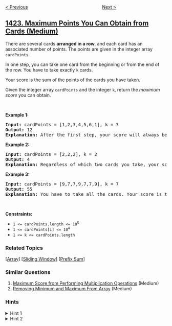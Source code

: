 <!--|This file generated by command(leetcode description); DO NOT EDIT.    |-->
<!--+----------------------------------------------------------------------+-->
<!--|@author    awesee <openset.wang@gmail.com>                           |-->
<!--|@link      https://github.com/awesee                                 |-->
<!--|@home      https://github.com/awesee/leetcode                        |-->
<!--+----------------------------------------------------------------------+-->

[< Previous](../maximum-score-after-splitting-a-string "Maximum Score After Splitting a String")
　　　　　　　　　　　　　　　　
[Next >](../diagonal-traverse-ii "Diagonal Traverse II")

## [1423. Maximum Points You Can Obtain from Cards (Medium)](https://leetcode.com/problems/maximum-points-you-can-obtain-from-cards "可获得的最大点数")

<p>There are several cards <strong>arranged in a row</strong>, and each card has an associated number of points. The points are given in the integer array <code>cardPoints</code>.</p>

<p>In one step, you can take one card from the beginning or from the end of the row. You have to take exactly <code>k</code> cards.</p>

<p>Your score is the sum of the points of the cards you have taken.</p>

<p>Given the integer array <code>cardPoints</code> and the integer <code>k</code>, return the <em>maximum score</em> you can obtain.</p>

<p>&nbsp;</p>
<p><strong>Example 1:</strong></p>

<pre>
<strong>Input:</strong> cardPoints = [1,2,3,4,5,6,1], k = 3
<strong>Output:</strong> 12
<strong>Explanation:</strong> After the first step, your score will always be 1. However, choosing the rightmost card first will maximize your total score. The optimal strategy is to take the three cards on the right, giving a final score of 1 + 6 + 5 = 12.
</pre>

<p><strong>Example 2:</strong></p>

<pre>
<strong>Input:</strong> cardPoints = [2,2,2], k = 2
<strong>Output:</strong> 4
<strong>Explanation:</strong> Regardless of which two cards you take, your score will always be 4.
</pre>

<p><strong>Example 3:</strong></p>

<pre>
<strong>Input:</strong> cardPoints = [9,7,7,9,7,7,9], k = 7
<strong>Output:</strong> 55
<strong>Explanation:</strong> You have to take all the cards. Your score is the sum of points of all cards.
</pre>

<p>&nbsp;</p>
<p><strong>Constraints:</strong></p>

<ul>
	<li><code>1 &lt;= cardPoints.length &lt;= 10<sup>5</sup></code></li>
	<li><code>1 &lt;= cardPoints[i] &lt;= 10<sup>4</sup></code></li>
	<li><code>1 &lt;= k &lt;= cardPoints.length</code></li>
</ul>

### Related Topics
  [[Array](../../tag/array/README.md)]
  [[Sliding Window](../../tag/sliding-window/README.md)]
  [[Prefix Sum](../../tag/prefix-sum/README.md)]

### Similar Questions
  1. [Maximum Score from Performing Multiplication Operations](../maximum-score-from-performing-multiplication-operations) (Medium)
  1. [Removing Minimum and Maximum From Array](../removing-minimum-and-maximum-from-array) (Medium)

### Hints
<details>
<summary>Hint 1</summary>
Let the sum of all points be total_pts. You need to remove a sub-array from cardPoints with length n - k.
</details>

<details>
<summary>Hint 2</summary>
Keep a window of size n - k over the array. The answer is max(answer, total_pts - sumOfCurrentWindow)
</details>
